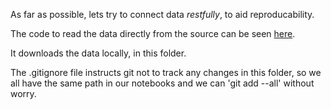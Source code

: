 As far as possible, lets try to connect data *restfully*, to aid reproducability.

The code to read the data directly from the source can be seen [here](../Code/Restful_Data_Read.ipynb).

It downloads the data locally, in this folder.

The .gitignore file instructs git not to track any changes in this folder, so we all have the same path in our notebooks and we can 'git add --all' without worry.
